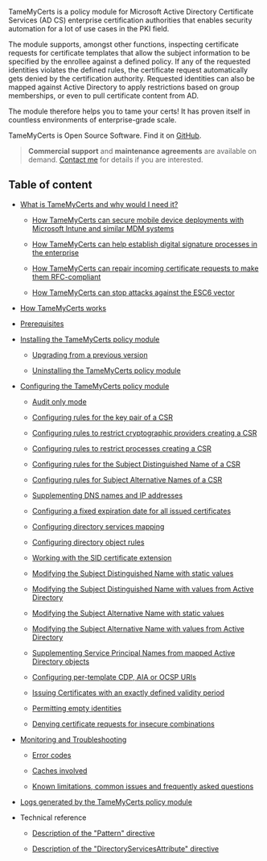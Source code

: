 TameMyCerts is a policy module for Microsoft Active Directory Certificate Services (AD CS) enterprise certification authorities that enables security automation for a lot of use cases in the PKI field.

The module supports, amongst other functions, inspecting certificate requests for certificate templates that allow the subject information to be specified by the enrollee against a defined policy. If any of the requested identities violates the defined rules, the certificate request automatically gets denied by the certification authority. Requested identities can also be mapped against Active Directory to apply restrictions based on group memberships, or even to pull certificate content from AD.

The module therefore helps you to tame your certs! It has proven itself in countless environments of enterprise-grade scale.

TameMyCerts is Open Source Software. Find it on [GitHub](https://github.com/Sleepw4lker/TameMyCerts).

> **Commercial support** and **maintenance agreements** are available on demand. [Contact me](https://www.gradenegger.eu/en/imprint/) for details if you are interested.

## Table of content

- [What is TameMyCerts and why would I need it?](#why)

    - [How TameMyCerts can secure mobile device deployments with Microsoft Intune and similar MDM systems](#uc-dsmapping)

    - [How TameMyCerts can help establish digital signature processes in the enterprise](#uc-subjectdn)

    - [How TameMyCerts can repair incoming certificate requests to make them RFC-compliant](#uc-supplement-dns)

    - [How TameMyCerts can stop attacks against the ESC6 vector](#uc-esc6)

- [How TameMyCerts works](#how-it-works)

- [Prerequisites](#prerequisites)

- [Installing the TameMyCerts policy module](#installing)

    - [Upgrading from a previous version](#upgrading)

    - [Uninstalling the TameMyCerts policy module](#uninstalling)

- [Configuring the TameMyCerts policy module](#configuring)

    - [Audit only mode](#audit-only-mode)

    - [Configuring rules for the key pair of a CSR](#key-rules)

    - [Configuring rules to restrict cryptographic providers creating a CSR](#csp-rules)

    - [Configuring rules to restrict processes creating a CSR](#process-rules)

    - [Configuring rules for the Subject Distinguished Name of a CSR](#subject-rules)

    - [Configuring rules for Subject Alternative Names of a CSR](#san-rules)

    - [Supplementing DNS names and IP addresses](#supplement-dns-names)

    - [Configuring a fixed expiration date for all issued certificates](#enddate)

    - [Configuring directory services mapping](#ds-mapping)

    - [Configuring directory object rules](#ds-object-rules)

    - [Working with the SID certificate extension](#sid-extension)

    - [Modifying the Subject Distinguished Name with static values](#modify-subject-dn-static)

    - [Modifying the Subject Distinguished Name with values from Active Directory](#modify-subject-dn)

    - [Modifying the Subject Alternative Name with static values](#modify-san-static)

    - [Modifying the Subject Alternative Name with values from Active Directory](#modify-san)

    - [Supplementing Service Principal Names from mapped Active Directory objects](#supplement-spns)

    - [Configuring per-template CDP, AIA or OCSP URIs](#cdp-aia-ocsp)

    - [Issuing Certificates with an exactly defined validity period](#startdate)

    - [Permitting empty identities](#empty-identities)

    - [Denying certificate requests for insecure combinations](#deny-insecure-flags)

- [Monitoring and Troubleshooting](#troubleshooting)

    - [Error codes](#error-codes)

    - [Caches involved](#caches)

    - [Known limitations, common issues and frequently asked questions](#limitations)

- [Logs generated by the TameMyCerts policy module](#logs)

- Technical reference

    - [Description of the "Pattern" directive](#pattern)

    - [Description of the "DirectoryServicesAttribute" directive](#ds-attribute)